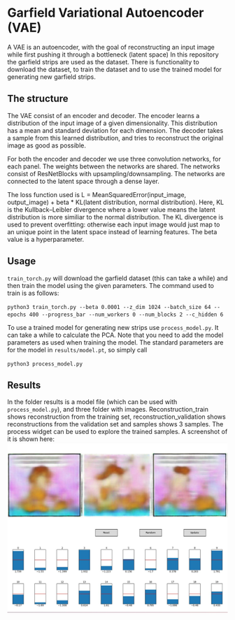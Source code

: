 # Garfield Variational Autoencoder (VAE)

A VAE is an autoencoder, with the goal of reconstructing an input image while first pushing it through a bottleneck (latent space)
In this repository the garfield strips are used as the dataset.
There is functionality to download the dataset, to train the dataset and to use the trained model for generating new garfield strips.

## The structure

The VAE consist of an encoder and decoder.
The encoder learns a distribution of the input image of a given dimensionality.
This distribution has a mean and standard deviation for each dimension.
The decoder takes a sample from this learned distribution, and tries to reconstruct the original image as good as possible.

For both the encoder and decoder we use three convolution networks, for each panel.
The weights between the networks are shared.
The networks consist of ResNetBlocks with upsampling/downsampling.
The networks are connected to the latent space through a dense layer.

The loss function used is L = MeanSquaredError(input_image, output_image) + beta * KL(latent distribution, normal distribution).
Here, KL is the Kullback–Leibler divergence where a lower value means the latent distribution is more similiar to the normal distribution.
The KL divergence is used to prevent overfitting: otherwise each input image would just map to an unique point in the latent space instead of learning features.
The beta value is a hyperparameter.

## Usage

`train_torch.py` will download the garfield dataset (this can take a while) and then train the model using the given parameters.
The command used to train is as follows:

`python3 train_torch.py --beta 0.0001 --z_dim 1024 --batch_size 64 --epochs 400 --progress_bar --num_workers 0 --num_blocks 2 --c_hidden 6`

To use a trained model for generating new strips use `process_model.py`. It can take a while to calculate the PCA.
Note that you need to add the model parameters as used when training the model.
The standard parameters are for the model in `results/model.pt`, so simply call

`python3 process_model.py`

## Results

In the folder results is a model file (which can be used with `process_model.py`), and three folder with images.
Reconstruction_train shows reconstruction from the training set, reconstruction_validation shows reconstructions from the validation set and samples shows 3 samples.
The process widget can be used to explore the trained samples. A screenshot of it is shown here:
![alt text](https://raw.githubusercontent.com/reneemmaneel/garfield/master/results/process_screenshot.jpg)
